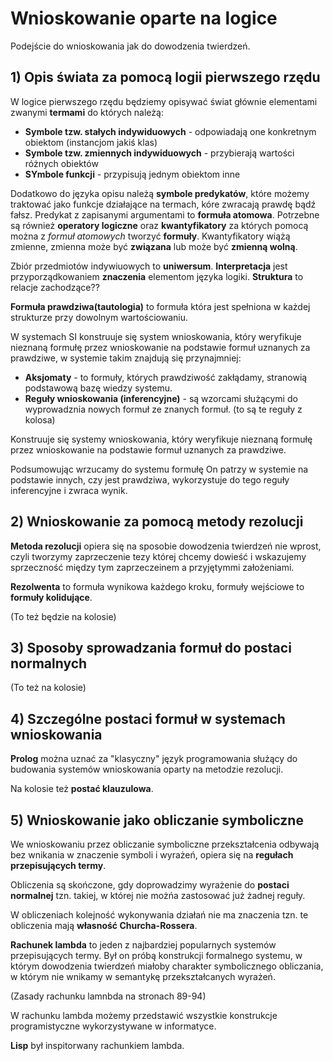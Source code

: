 # Wnioskowanie oparte na logice

Podejście do wnioskowania jak do dowodzenia twierdzeń.

## 1) Opis świata za pomocą logii pierwszego rzędu

W logice pierwszego rzędu będziemy opisywać świat głównie elementami zwanymi **termami** do których należą:
- **Symbole tzw. stałych indywiduowych** - odpowiadają one konkretnym obiektom (instancjom jakiś klas)
- **Symbole tzw. zmiennych indywiduowych** - przybierają wartości różnych obiektów
- **SYmbole funkcji** - przypisują jednym obiektom inne

Dodatkowo do języka opisu należą **symbole predykatów**, które możemy traktować jako funkcje działające na termach, kóre zwracają prawdę bądź fałsz. Predykat z zapisanymi argumentami to **formuła atomowa**. Potrzebne są również **operatory logiczne** oraz **kwantyfikatory** za których pomocą można z *formuł atomowych* tworzyć **formuły**. Kwantyfikatory wiążą zmienne, zmienna może być **związana** lub może być **zmienną wolną**.

Zbiór przedmiotów indywiuowych to **uniwersum**. **Interpretacja** jest przyporządkowaniem **znaczenia** elementom języka logiki. **Struktura** to relacje zachodzące??

**Formuła prawdziwa(tautologia)** to formuła która jest spełniona w każdej strukturze przy dowolnym wartościowaniu.

W systemach SI konstruuje się system wnioskowania, który weryfikuje nieznaną formułę przez wnioskowanie na podstawie formuł uznanych za prawdziwe, w systemie takim znajdują się przynajmniej:
- **Aksjomaty** - to formuły, których prawdziwość zakłądamy, stranowią podstawową bazę wiedzy systemu.
- **Reguły wnioskowania (inferencyjne)** - są wzorcami służącymi do wyprowadznia nowych formuł ze znanych formuł. (to są te reguły z kolosa)

Konstruuje się systemy wnioskowania, który weryfikuje nieznaną formułę przez wnioskowanie na podstawie formuł uznanych za prawdziwe.

Podsumowując wrzucamy do systemu formułę On patrzy w systemie na podstawie innych, czy jest prawdziwa, wykorzystuje do tego reguły inferencyjne i zwraca wynik.

## 2) Wnioskowanie za pomocą metody rezolucji

**Metoda rezolucji** opiera się na sposobie dowodzenia twierdzeń nie wprost, czyli tworzymy zaprzeczenie tezy której chcemy dowieść i wskazujemy sprzeczność między tym zaprzeczeinem a przyjętymmi założeniami.

**Rezolwenta** to formuła wynikowa każdego kroku, formuły wejściowe to **formuły kolidujące**. 

(To też będzie na kolosie)

## 3) Sposoby sprowadzania formuł do postaci normalnych

(To też na kolosie)

## 4) Szczególne postaci formuł w systemach wnioskowania

**Prolog** można uznać za "klasyczny" język programowania służący do budowania systemów wnioskowania oparty na metodzie rezolucji.

Na kolosie też **postać klauzulowa**.

## 5) Wnioskowanie jako obliczanie symboliczne

We wnioskowaniu przez obliczanie symboliczne przekształcenia odbywają bez wnikania w znaczenie symboli i wyrażeń, opiera się na **regułach przepisujących termy**.

Obliczenia są skończone, gdy doprowadzimy wyrażenie do **postaci normalnej** tzn. takiej, w której nie możńa zastosować już żadnej reguły.

W obliczeniach kolejność wykonywania działań nie ma znaczenia tzn. te obliczenia mają **własność Churcha-Rossera**. 

**Rachunek lambda** to jeden z najbardziej popularnych systemów przepisujących termy. Był on próbą konstrukcji formalnego systemu, w którym dowodzenia twierdzeń miałoby charakter symbolicznego obliczania, w którym nie wnikamy w semantykę przekształcanych wyrażeń.

(Zasady rachunku lamnbda na stronach 89-94)

W rachunku lambda możemy przedstawić wszystkie konstrukcje programistyczne wykorzystywane w informatyce.

**Lisp** był inspitorwany rachunkiem lambda.


